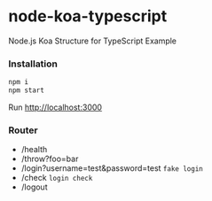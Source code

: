 # node-koa-typescript
Node.js Koa Structure for TypeScript Example


### Installation
```sh
npm i
npm start
```
Run [http://localhost:3000](http://localhost:3000)


### Router
- /health
- /throw?foo=bar
- /login?username=test&password=test `fake login`
- /check `login check`
- /logout
